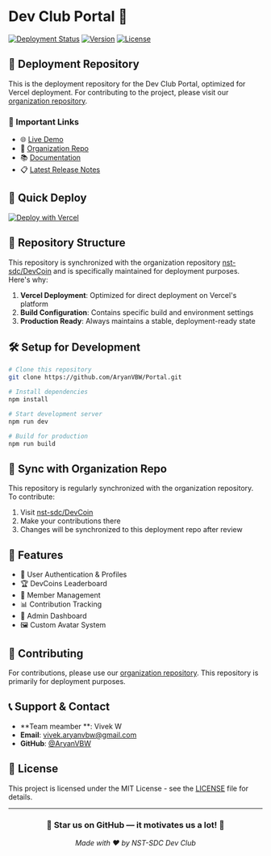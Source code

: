 # Dev Club Portal 🚀

[![Deployment Status](https://img.shields.io/badge/deployment-live-success)](https://www.nstsdc.org/)
[![Version](https://img.shields.io/badge/version-1.1.0-blue)](https://github.com/AryanVBW/Portal/releases)
[![License](https://img.shields.io/badge/license-MIT-green)](LICENSE)

## 🌟 Deployment Repository

This is the deployment repository for the Dev Club Portal, optimized for Vercel deployment. For contributing to the project, please visit our [organization repository](https://github.com/nst-sdc/DevCoin).

### 🔗 Important Links
- 🌐 [Live Demo](https://portal-cyan-alpha.vercel.app/)
- 🏢 [Organization Repo](https://github.com/nst-sdc/DevCoin)
- 📚 [Documentation](./PROJECT_DOCUMENTATION.md)
- 📋 [Latest Release Notes](./RELEASE_v1.1.0.md)

## 🚀 Quick Deploy

[![Deploy with Vercel](https://vercel.com/button)](https://vercel.com/new/clone?repository-url=https%3A%2F%2Fgithub.com%2FAryanVBW%2FPortal)

## 🔄 Repository Structure

This repository is synchronized with the organization repository [nst-sdc/DevCoin](https://github.com/nst-sdc/DevCoin) and is specifically maintained for deployment purposes. Here's why:

1. **Vercel Deployment**: Optimized for direct deployment on Vercel's platform
2. **Build Configuration**: Contains specific build and environment settings
3. **Production Ready**: Always maintains a stable, deployment-ready state

## 🛠️ Setup for Development

```bash
# Clone this repository
git clone https://github.com/AryanVBW/Portal.git

# Install dependencies
npm install

# Start development server
npm run dev

# Build for production
npm run build
```

## 🔄 Sync with Organization Repo

This repository is regularly synchronized with the organization repository. To contribute:

1. Visit [nst-sdc/DevCoin](https://github.com/nst-sdc/DevCoin)
2. Make your contributions there
3. Changes will be synchronized to this deployment repo after review

## 📱 Features

- 👤 User Authentication & Profiles
- 🏆 DevCoins Leaderboard
- 👥 Member Management
- 📊 Contribution Tracking
- 🔐 Admin Dashboard
- 🖼️ Custom Avatar System

## 🤝 Contributing

For contributions, please use our [organization repository](https://github.com/nst-sdc/DevCoin). This repository is primarily for deployment purposes.

## 📞 Support & Contact

- **Team meamber **: Vivek W
- **Email**: vivek.aryanvbw@gmail.com
- **GitHub**: [@AryanVBW](https://github.com/AryanVBW)

## 📄 License

This project is licensed under the MIT License - see the [LICENSE](LICENSE) file for details.

---

<div align="center">
  <h3>🌟 Star us on GitHub — it motivates us a lot! 🌟</h3>
  <em>Made with ❤️ by NST-SDC Dev Club</em>
</div>
